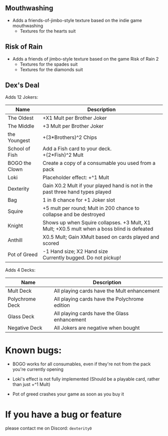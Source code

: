 ## Mouthwashing
- Adds a friends-of-jimbo-style texture based on the indie game mouthwashing
	- Textures for the hearts suit

## Risk of Rain
- Adds a friends of jimbo-style texture based on the game Risk of Rain 2
	- Textures for the spades suit
	- Textures for the diamonds suit

## Dex's Deal
Adds 12 Jokers:

| Name           | Description                                                                                |
| -------------- | ------------------------------------------------------------------------------------------ |
| The Oldest     | +X1 Mult per Brother Joker                                                                 |
| The Middle     | +3 Mult per Brother Joker                                                                  |
| the Youngest   | +(3\*Brothers)^2 Chips                                                                     |
| School of Fish | Add a Fish card to your deck.<br>+(2\*Fish)^2 Mult                                         |
| BOGO the Clown | Create a copy of a consumable you used from a pack                                         |
| Loki           | Placeholder effect: +^1 Mult                                                               |
| Dexterity      | Gain X0.2 Mult if your played hand is not in the past three hand types played              |
| Bag            | 1 in 8 chance for +1 Joker slot                                                            |
| Squire         | +5 mult per round; Mult in 200 chance to collapse and be destroyed                         |
| Knight         | Shows up when Squire collapses. +3 Mult, X1 Mult; +X0.5 mult when a boss blind is defeated |
| Anthill        | X0.5 Mult; Gain XMult based on cards played and scored                                     |
| Pot of Greed   | -1 Hand size; X2 Hand size<br>Currently bugged. Do not pickup!                             |

Adds 4 Decks:

| Name            | Description                                   |
| --------------- | --------------------------------------------- |
| Mult Deck       | All playing cards have the Mult enhancement   |
| Polychrome Deck | All playing cards have the Polychrome edition |
| Glass Deck      | All playing cards have the Glass enhancement  |
| Negative Deck   | All Jokers are negative when bought           |

# Known bugs:

- BOGO works for all consumables, even if they're not from the pack you're currently opening

- Loki's effect is not fully implemented (Should be a playable card, rather than just +^1 Mult)

- Pot of greed crashes your game as soon as you buy it

# If you have a bug or feature

please contact me on Discord: `dexterity0`